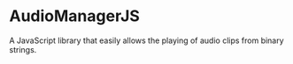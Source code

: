 AudioManagerJS
==============

A JavaScript library that easily allows the playing of audio clips from binary strings.
